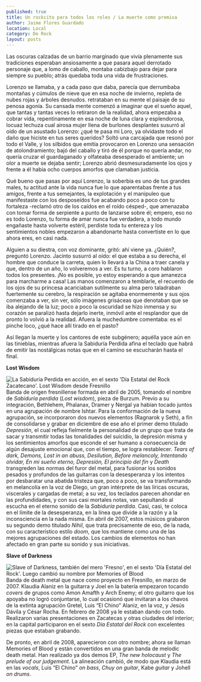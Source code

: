 ```yaml
---
published: true
title: Un rockcito para todos los roles / La muerte como premisa
author: Jaime Flores Guardado
location: Local
category: De Rock
layout: posts
---
```


Las oscuras calzadas de un barrio marginado que vivía plenamente sus tradiciones esperaban ansiosamente a que pasara aquel derrotado personaje que, a lomo de caballo, montaba cabizbajo para dejar para siempre su pueblo; atrás quedaba toda una vida de frustraciones. 

Lorenzo se llamaba, y a cada paso que daba, parecía que derrumbaba montañas y cúmulos de nieve que en esa noche de invierno, repleta de nubes rojas y árboles desnudos. retrataban en su mente el paisaje de su penosa agonía. Su cansada mente comenzó a imaginar que el sueño aquel, que tantas y tantas veces lo retiraron de la realidad, ahora empezaba a cobrar vida, repentinamente en esa noche de luna clara y esplendorosa, locuaz lechuza cual airosa mujer llena de burlones desplantes susurró al oído de un asustado Lorenzo: ¿qué te pasa mi Loro, ya olvidaste todo el daño que hiciste en tus seres queridos? Soltó una carcajada que resonó por todo el Valle, y los silbidos que emitía provocaron en Lorenzo una sensación de atolondramiento; bajó del caballo y tiró de él porque no quería andar, no quería cruzar el guardaganado y olfateaba desesperado el ambiente; un olor a muerte se dejaba sentir; Lorenzo abrió desmesuradamente los ojos y frente a él había ocho cuerpos amorfos que clamaban justicia.

Qué bueno que pasas por aquí Lorenzo, la soberbia es uno de tus grandes males, tu actitud ante la vida nunca fue lo que aparentabas frente a tus amigos, frente a tus semejantes, la explotación y el manipuleo que manifestaste con los desposeídos fue acabando poco a poco con tu fortaleza -reclamó otro de los caídos en el roído césped-, que amenazaba con tomar forma de serpiente a punto de lanzarse sobre él; empero, eso no es todo Lorenzo, tu forma de amar nunca fue verdadera, a todo mundo engañaste hasta volverte estéril, perdiste toda tu entereza y los sentimientos nobles empezaron a abandonarte hasta convertiste en lo que ahora eres, en casi nada. 

Alguien a su diestra, con voz dominante, gritó: ahí viene ya. ¿Quién?, preguntó Lorenzo. Jacinto susurró al oído: el que estaba a su derecha, el hombre que conduce la carreta, quien lo llevará a la China a traer canela y que, dentro de un año, lo volveremos a ver. Es tu turno, a coro hablaron todos los presentes. ¡No es posible, yo estoy esperando a que amanezca para marcharme a casa! Las manos comenzaron a temblarle, el recuerdo de los ojos de su princesa acariciaban sutilmente su alma pero taladraban fuertemente su cerebro, la respiración se agitaba enormemente y sus ojos comenzaba a ver, sin ver, sólo imágenes grisáceas que denotaban que se iba alejando de la luz; poco a poco la oscuridad se hizo inmensa y su corazón se paralizó hasta dejarlo inerte, inmóvil ante el resplandor que de pronto lo volvió a la realidad. Afuera la muchedumbre comentaba: es el pinche loco, ¿qué hace allí tirado en el pasto?

Así llegan la muerte y los cantores de este subgénero; aquélla yace aún en las tinieblas, mientras afuera la Sabiduría Perdida afina el teclado que habrá de emitir las nostálgicas notas que en el camino se escucharán hasta el final. 



**Lost Wisdom**


![La Sabiduría Perdida en acción, en el sexto 'Día Estatal del Rock Zacatecano'. Lost Wisdom desde Fresnillo](http://i.imgur.com/E5D1Ajim.jpg)Banda de origen fresnillense formada en abril de 2005, tomando el nombre de _Sabiduría perdida_ (_Lost wisdom_), pieza de Burzum. Previo a su integración, Bethlehem, Phalanax, Dramer y Nergal ya habían tocado juntos en una agrupación de nombre Ishtar. Para la conformación de la nueva agrupación, se incorporaron dos nuevos elementos (Ragnarok y Seth), a fin de consolidarse y grabar en diciembre de ese año el primer demo titulado _Depresión_, el cual refleja fielmente la personalidad de un grupo que trata de sacar y transmitir todas las tonalidades del suicidio, la depresión misma y los sentimientos amorfos que esconde el ser humano a consecuencia de algún desajuste emocional que, con el tiempo, se logra restablecer. _Tears of dark, Demons, Lost in an abuss, Desilution, Before melancoly, Intentando olvidar, En mi sueño eterno, Depresión, El principio del fin_ y _Death_ transgreden las normas del furor del metal, para fusionar los sonidos pesados y profundos de las guitarras con la desesperanza y los intentos por desbaratar una abatida tristeza que, poco a poco, se va transformando en melancolía en la voz de Diego, un gran intérprete de las líricas oscuras, viscerales y cargadas de metal; a su vez, los teclados parecen ahondar en las profundidades, y con sus casi mortales notas, van sepultando al escucha en el eterno sonido de la _Sabiduría perdida_. Casi, casi, te coloca en el límite de la desesperanza, en la línea que divide a la razón y a la inconsciencia en la nada misma. En abril de 2007, estos músicos grabaron su segundo demo titulado _Nihil_, que trata precisamente de eso, de la nada, con su característico estilo _doom_,  que los mantiene como una de las mejores agrupaciones del estado. Los cambios de elementos no han afectado en gran parte su sonido y sus iniciativas.          


**Slave of Darkness**


![Slave of Darkness, también del mero 'Fresno', en el sexto 'Día Estatal del Rock'. Luego cambió su nombre por Memories of Blood](http://i.imgur.com/ACwSlFem.jpg)Banda de death metal que nace como proyecto en Fresnillo, en marzo de 2007. Klaudia Alaniz en la guitarra y Joel en la batería empezaron tocando _covers_ de grupos como Amon Amafth y Arch Enemy; el otro guitarro que los apoyaba no logró conjuntarse, lo cual ocasionó que invitaran a los chavos de la extinta agrupación Gretel, Luis “El Chino” Alaniz, en la voz, y Jesús Dávila y César Rocha. En febrero de 2008 ya le estaban dando con todo. Realizaron varias presentaciones en Zacatecas y otras ciudades del interior; en la capital participaron en el sexto _Día Estatal del Rock_ con excelentes piezas que estaban grabando. 

De pronto, en abril de 2008, aparecieron con otro nombre; ahora se llaman Memories of Blood y están convertidos en una gran banda de melodic death metal. Han realizado ya dos demos EP, _The new holocaust_ y _The prelude of our judgement_. La alineación cambió, de modo que Klaudia está en las _vocals_, Luis “El Chino” _on bass_, _Chuy on guitar_, Kabe _guitar_ y Johell _on drums_.
